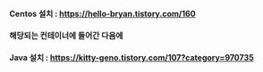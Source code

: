 #### Centos 설치 : https://hello-bryan.tistory.com/160
#### 해당되는 컨테이너에 들어간 다음에 
#### Java 설치 : https://kitty-geno.tistory.com/107?category=970735
